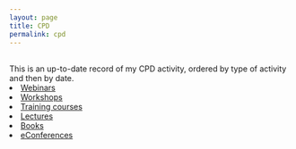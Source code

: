 ```yaml
---
layout: page
title: CPD
permalink: cpd
---
```

<br/>
This is an up-to-date record of my CPD activity, ordered by type of activity and then by date.
<br/>

<li><a href="https://zahra-claire-bahrani-peacock.github.io/webinars">Webinars</a></li>  

<li><a href="https://zahra-claire-bahrani-peacock.github.io/workshops">Workshops</a></li>  

<li><a href="https://zahra-claire-bahrani-peacock.github.io/training-courses">Training courses</a></li>  

<li><a href="https://zahra-claire-bahrani-peacock.github.io/lectures">Lectures</a></li>  

<li><a href="https://zahra-claire-bahrani-peacock.github.io/books">Books</a></li>  
 
<li><a href="https://zahra-claire-bahrani-peacock.github.io/econferences">eConferences</a></li>